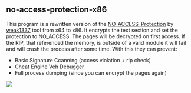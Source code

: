 ## no-access-protection-x86
This program is a rewritten version of the [NO_ACCESS_Protection](https://github.com/weak1337/NO_ACCESS_Protection) by [weak1337](https://github.com/weak1337) tool from x64 to x86. It encrypts the text section and set the protection to NO_ACCESS. The pages will be decrypted on first access. If the RIP, that referenced the memory, is outside of a valid module it will fail and will crash the process after some time. With this they can prevent:
* Basic Signature Ccanning (access violation + rip check)
* Cheat Engine Veh Debugger
* Full process dumping (since you can encrypt the pages again)

![](https://i.imgur.com/P2OyIrg.jpeg)
